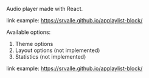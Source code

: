 Audio player made with React.

link example: https://srvalle.github.io/applaylist-block/ 

Available options:

1. Theme options
2. Layout options (not implemented)
3. Statistics (not implemented)

link example: https://srvalle.github.io/applaylist-block/ 
